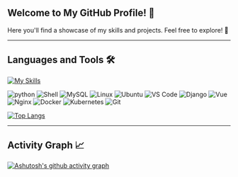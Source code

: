 <!-- <h1 align="center">
	<a href="https://git.io/typing-svg">
		<img src="https://readme-typing-svg.herokuapp.com?font=Fira+Code&color=F03A17&duration=4500&pause=1000&center=true&random=false&width=435&separator=%3C&lines=printf(%22hello%2C+world%5Cn%22);%3C%E4%BD%A0%E5%A5%BD%EF%BC%8C%E4%B8%96%E7%95%8C" alt="Typing SVG" />
	</a>
</h1> -->

<!-- ![image](https://github.com/VioletEvergardenZz/VioletEvergardenZz/blob/main/%E5%BE%AE%E4%BF%A1%E5%9B%BE%E7%89%87_20240506185420.jpg) -->

<!-- ![image](https://github.com/VioletEvergardenZz/VioletEvergardenZz/blob/main/IMG/1355035.jpeg) -->
<!-- --- -->

<!-- ### **_"花无凋零之时，意无传达之日；_** **_爱情亘古不变，紫罗兰永存于世"_** -->

<!-- --- -->

## Welcome to My GitHub Profile! 🚀

Here you'll find a showcase of my skills and projects. Feel free to explore! 🌟

---

## Languages and Tools 🛠️
[![My Skills](https://skillicons.dev/icons?i=py,bash,mysql,linux,ubuntu,vscode,django,vue,nginx,docker,kubernetes,git&theme=light)](https://skillicons.dev)

![python](https://img.shields.io/badge/-python-%233776AB?style=flat&logo=python&logoColor=ffffff)
![Shell](https://img.shields.io/badge/-Shell-89E051?style=flat&logo=gnu-bash&logoColor=ffffff)
![MySQL](https://img.shields.io/badge/-MySQL-%234479A1?style=flat&logo=mysql&logoColor=ffffff)
![Linux](https://img.shields.io/badge/-Linux-%23FCC624?style=flat&logo=linux&logoColor=ffffff)
![Ubuntu](https://img.shields.io/badge/-Ubuntu-%23E95420?style=flat&logo=ubuntu&logoColor=ffffff)
![VS Code](https://img.shields.io/badge/-VSCode-007ACC?style=flat&logo=visual-studio-code&logoColor=ffffff)
![Django](https://img.shields.io/badge/-Django-%23092E20?style=flat&logo=django&logoColor=ffffff)
![Vue](https://img.shields.io/badge/-Vue-4FC08D?style=flat&logo=vue.js&logoColor=ffffff)
![Nginx](https://img.shields.io/badge/-Nginx-%23009639?style=flat&logo=nginx&logoColor=ffffff)
![Docker](https://img.shields.io/badge/-Docker-%232496ED?style=flat&logo=docker&logoColor=ffffff)
![Kubernetes](https://img.shields.io/badge/-Kubernetes-%23326CE5?style=flat&logo=kubernetes&logoColor=ffffff)
![Git](https://img.shields.io/badge/-Git-%23ED5A47?style=flat&logo=git&logoColor=%23ffffff)

[![Top Langs](https://github-readme-stats.vercel.app/api/top-langs/?username=VioletEvergardenZz&layout=donut)](https://github.com/anuraghazra/github-readme-stats)

---

## Activity Graph 📈
[![Ashutosh's github activity graph](https://github-readme-activity-graph.vercel.app/graph?username=VioletEvergardenZz)](https://github.com/ashutosh00710/github-readme-activity-graph)


